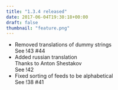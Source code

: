 ```yaml
---
title: "1.3.4 released"
date: 2017-06-04T19:30:18+00:00
draft: false
thumbnail: "feature.png"
---
```


*   Removed translations of dummy strings  
    See !43 #44
*   Added russian translation  
    Thanks to Anton Shestakov  
    See !42
*   Fixed sorting of feeds to be alphabetical  
    See !38 #41

